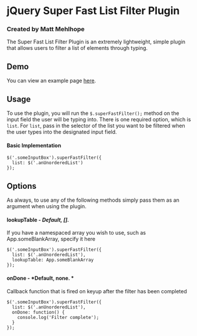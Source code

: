 # jQuery Super Fast List Filter Plugin
### Created by Matt Mehlhope

The Super Fast List Filter Plugin is an extremely lightweight, simple plugin that allows users to filter a list of elements through typing.

## Demo
You can view an example page [here](http://mmehlhope.github.com/jQuery-Super-Fast-List-Filter/).

## Usage
To use the plugin, you will run the `$.superFastFilter();` method on the input field the user will be typing into. There is one required option, which is `list`. For `list`, pass in the selector of the list you want to be filtered when the user types into the designated input field.

#### Basic Implementation

    $('.someInputBox').superFastFilter({
      list: $('.anUnorderedList')
    });

## Options
As always, to use any of the following methods simply pass them as an argument when using the plugin.

#### lookupTable - *Default, [].*
If you have a namespaced array you wish to use, such as App.someBlankArray, specify it here
    
    $('.someInputBox').superFastFilter({
      list: $('.anUnorderedList'),
      lookupTable: App.someBlankArray
    });

#### onDone - *Default, none. *
Callback function that is fired on keyup after the filter has been completed
    
    $('.someInputBox').superFastFilter({
      list: $('.anUnorderedList'),
      onDone: function() { 
        console.log('Filter complete'); 
      }
    });
